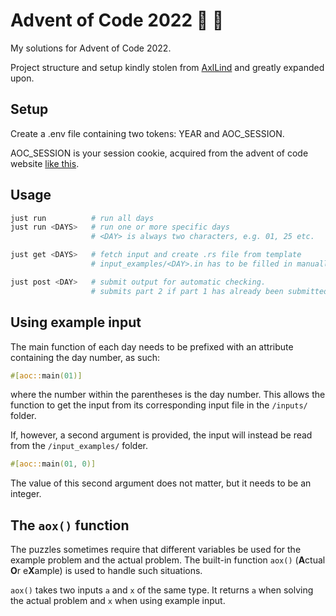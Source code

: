 # Advent of Code 2022 :christmas_tree: :crab:

My solutions for Advent of Code 2022.

Project structure and setup kindly stolen from [AxlLind](https://github.com/AxlLind) and greatly expanded upon.

## Setup

Create a .env file containing two tokens: YEAR and AOC_SESSION.

AOC_SESSION is your session cookie, acquired from the advent of code website [like this](https://github.com/wimglenn/advent-of-code-wim/issues/1).

## Usage

```sh
just run          # run all days
just run <DAYS>   # run one or more specific days
                  # <DAY> is always two characters, e.g. 01, 25 etc.

just get <DAYS>   # fetch input and create .rs file from template
                  # input_examples/<DAY>.in has to be filled in manually

just post <DAY>   # submit output for automatic checking.
                  # submits part 2 if part 1 has already been submitted
```

## Using example input

The main function of each day needs to be prefixed with an attribute containing the day number, as such:

```rust
#[aoc::main(01)]
```

where the number within the parentheses is the day number. This allows the function to get the input from its corresponding input file in the `/inputs/` folder.

If, however, a second argument is provided, the input will instead be read from the `/input_examples/` folder.

```rust
#[aoc::main(01, 0)]
```

The value of this second argument does not matter, but it needs to be an integer.

## The `aox()` function

The puzzles sometimes require that different variables be used for the example problem and the actual problem. The built-in function `aox()` (**A**ctual **O**r e**X**ample) is used to handle such situations.

`aox()` takes two inputs `a` and `x` of the same type. It returns `a` when solving the actual problem and `x` when using example input.
